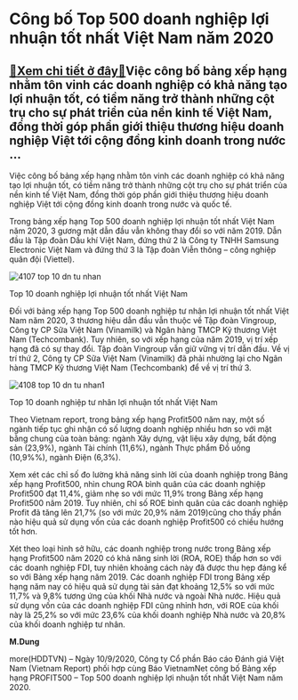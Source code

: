 Công bố Top 500 doanh nghiệp lợi nhuận tốt nhất Việt Nam năm 2020
=================================================================

[:gift:Xem chi tiết ở đây:gift:](https://hddtvn.com/cong-bo-top-500-doanh-nghiep-loi-nhuan-tot-nhat-viet-nam-nam-2020/)Việc công bố bảng xếp hạng nhằm tôn vinh các doanh nghiệp có khả năng tạo lợi nhuận tốt, có tiềm năng trở thành những cột trụ cho sự phát triển của nền kinh tế Việt Nam, đồng thời góp phần giới thiệu thương hiệu doanh nghiệp Việt tới cộng đồng kinh doanh trong nước …
---------------------------------------------------------------------------------------------------------------------------------------------------------------------------------------------------------------------------------------------------------------------------------


Việc công bố bảng xếp hạng nhằm tôn vinh các doanh nghiệp có khả năng tạo lợi nhuận tốt, có tiềm năng trở thành những cột trụ cho sự phát triển của nền kinh tế Việt Nam, đồng thời góp phần giới thiệu thương hiệu doanh nghiệp Việt tới cộng đồng kinh doanh trong nước và quốc tế.


Trong bảng xếp hạng Top 500 doanh nghiệp lợi nhuận tốt nhất Việt Nam năm 2020, 3 gương mặt dẫn đầu vẫn không thay đổi so với năm 2019. Dẫn đầu là Tập đoàn Dầu khí Việt Nam, đứng thứ 2 là Công ty TNHH Samsung Electronic Việt Nam và đứng thứ 3 là Tập đoàn Viễn thông – công nghiệp quân đội (Viettel).





![4107 top 10 dn tu nhan](https://hddtvn.com/wp-content/uploads/2021/01/4107_top-10-DN-tu-nhan.jpg "undefined")


Top 10 doanh nghiệp lợi nhuận tốt nhất Việt Nam



Đối với bảng xếp hạng Top 500 doanh nghiệp tư nhân lợi nhuận tốt nhất Việt Nam năm 2020, 3 thương hiệu dẫn đầu vẫn thuộc về Tập đoàn Vingroup, Công ty CP Sữa Việt Nam (Vinamilk) và Ngân hàng TMCP Kỹ thương Việt Nam (Techcombank). Tuy nhiên, so với xếp hạng của năm 2019, vị trí xếp hạng đã có sự thay đổi. Tập đoàn Vingroup vẫn giữ vững vị trí dẫn đầu. Về vị trí thứ 2, Công ty CP Sữa Việt Nam (Vinamilk) đã phải nhường lại cho Ngân hàng TMCP Kỹ thương Việt Nam (Techcombank) để về vị trí thứ 3.





![4108 top 10 dn tu nhan1](https://hddtvn.com/wp-content/uploads/2021/01/4108_top-10-DN-tu-nhan1.jpg "undefined")


Top 10 doanh nghiệp tư nhân lợi nhuận tốt nhất Việt Nam



Theo Vietnam report, trong bảng xếp hạng Profit500 năm nay, một số ngành tiếp tục ghi nhận có số lượng doanh nghiệp nhiều hơn so với mặt bằng chung của toàn bảng: ngành Xây dựng, vật liệu xây dựng, bất động sản (23,9%), ngành Tài chính (11,6%), ngành Thực phẩm Đồ uống (10,9%%), ngành Điện (6,3%).


Xem xét các chỉ số đo lường khả năng sinh lời của doanh nghiệp trong Bảng xếp hạng Profit500, nhìn chung ROA bình quân của các doanh nghiệp Profit500 đạt 11,4%, giảm nhẹ so với mức 11,9% trong Bảng xếp hạng Profit500 năm 2019. Tuy nhiên, chỉ số ROE bình quân của các doanh nghiệp Profit đã tăng lên 21,7% (so với mức 20,9% năm 2019)cũng cho thấy phần nào hiệu quả sử dụng vốn của các doanh nghiệp Profit500 có chiều hướng tốt hơn.


Xét theo loại hình sở hữu, các doanh nghiệp trong nước trong Bảng xếp hạng Profit500 năm 2020 có khả năng sinh lời (ROA, ROE) thấp hơn so với các doanh nghiệp FDI, tuy nhiên khoảng cách này đã được thu hẹp đáng kể so với Bảng xếp hạng năm 2019. Các doanh nghiệp FDI trong Bảng xếp hạng năm nay có hiệu quả sử dụng tài sản đạt khoảng 12,5% so với mức 11,7% và 9,8% tương ứng của khối Nhà nước và ngoài Nhà nước. Hiệu quả sử dụng vốn của các doanh nghiệp FDI cũng nhỉnh hơn, với ROE của khối này là 25,2% so với mức 23,6% của khối doanh nghiệp Nhà nước và 20,8% của khối doanh nghiệp tư nhân.




**M.Dung**



more(HDDTVN) – Ngày 10/9/2020, Công ty Cổ phần Báo cáo Đánh giá Việt Nam (Vietnam Report) phối hợp cùng Báo VietnamNet công bố Bảng xếp hạng PROFIT500 – Top 500 doanh nghiệp lợi nhuận tốt nhất Việt Nam năm 2020.

